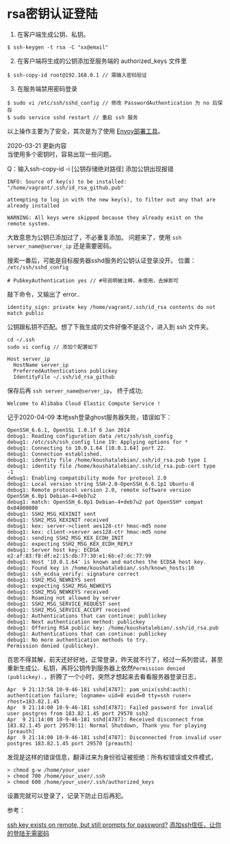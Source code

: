 # rsa密钥认证登陆

1. 在客户端生成公钥、私钥。
```
$ ssh-keygen -t rsa -C "xx@email" 
```
2. 在客户端将生成的公钥添加至服务端的 authorized_keys 文件里
```
$ ssh-copy-id root@192.168.0.1 // 需输入密码验证
```
3. 在服务端禁用密码登录
```
$ sudo vi /etc/ssh/sshd_config // 修改 PasswordAuthentication 为 no 后保存
$ sudo service sshd restart // 重启 ssh 服务
```
以上操作主要为了安全，其次是为了使用 [Envoy部署工具](https://learnku.com/docs/laravel/5.8/envoy/3944)。 



2020-03-21 更新内容  
当使用多个密钥时，容易出现一些问题。


Q：输入ssh-copy-id -i [公钥存储绝对路径] 添加公钥出现报错  
```
INFO: Source of key(s) to be installed: "/home/vagrant/.ssh/id_rsa_github.pub"

attempting to log in with the new key(s), to filter out any that are already installed

WARNING: All keys were skipped because they already exist on the remote system.
```
大致意思为公钥已添加过了，不必重复添加。
问题来了，使用 `ssh server_name@server_ip` 还是需要密码。

搜索一番后，可能是目标服务器sshd服务的公钥认证登录没开。
位置： `/etc/ssh/sshd_config`
```
# PubkeyAuthentication yes // #号说明被注释，未使用，去掉即可
```

敲下命令，又输出了 error..
```
identity_sign: private key /home/vagrant/.ssh/id_rsa contents do not match public
```
公钥跟私钥不匹配。想了下我生成的文件好像不是这个，进入到 ssh 文件夹。
```shell
cd ~/.ssh
sudo vi config // 添加个配置如下

Host server_ip
  HostName server_ip
  PreferredAuthentications publickey
  IdentityFile ~/.ssh/id_rsa_github
```
保存后再 `ssh server_name@server_ip`， 终于成功;
```
Welcome to Alibaba Cloud Elastic Compute Service !
```

记于2020-04-09
本地ssh登录ghost服务器失败，错误如下：
```shell
OpenSSH_6.6.1, OpenSSL 1.0.1f 6 Jan 2014
debug1: Reading configuration data /etc/ssh/ssh_config
debug1: /etc/ssh/ssh_config line 19: Applying options for *
debug1: Connecting to 10.0.1.64 [10.0.1.64] port 22.
debug1: Connection established.
debug1: identity file /home/koushatalebian/.ssh/id_rsa.pub type 1
debug1: identity file /home/koushatalebian/.ssh/id_rsa.pub-cert type -1
debug1: Enabling compatibility mode for protocol 2.0
debug1: Local version string SSH-2.0-OpenSSH_6.6.1p1 Ubuntu-8
debug1: Remote protocol version 2.0, remote software version OpenSSH_6.0p1 Debian-4+deb7u2
debug1: match: OpenSSH_6.0p1 Debian-4+deb7u2 pat OpenSSH* compat 0x04000000
debug1: SSH2_MSG_KEXINIT sent
debug1: SSH2_MSG_KEXINIT received
debug1: kex: server->client aes128-ctr hmac-md5 none
debug1: kex: client->server aes128-ctr hmac-md5 none
debug1: sending SSH2_MSG_KEX_ECDH_INIT
debug1: expecting SSH2_MSG_KEX_ECDH_REPLY
debug1: Server host key: ECDSA e2:af:83:f8:df:e2:15:db:77:30:e1:6b:e7:dc:77:99
debug1: Host '10.0.1.64' is known and matches the ECDSA host key.
debug1: Found key in /home/koushatalebian/.ssh/known_hosts:10
debug1: ssh_ecdsa_verify: signature correct
debug1: SSH2_MSG_NEWKEYS sent
debug1: expecting SSH2_MSG_NEWKEYS
debug1: SSH2_MSG_NEWKEYS received
debug1: Roaming not allowed by server
debug1: SSH2_MSG_SERVICE_REQUEST sent
debug1: SSH2_MSG_SERVICE_ACCEPT received
debug1: Authentications that can continue: publickey
debug1: Next authentication method: publickey
debug1: Offering RSA public key: /home/koushatalebian/.ssh/id_rsa.pub
debug1: Authentications that can continue: publickey
debug1: No more authentication methods to try.
Permission denied (publickey).
```
百思不得其解，前天还好好地，正常登录，昨天就不行了，经过一系列尝试，甚至重新生成公、私钥，再将公钥传到服务器上依然`Permission denied (publickey).`，折腾了一个小时，突然才想起来去看看服务器登录日志，
```shell
Apr  9 21:13:58 10-9-46-181 sshd[4787]: pam_unix(sshd:auth): authentication failure; logname= uid=0 euid=0 tty=ssh ruser= rhost=183.82.1.45
Apr  9 21:14:00 10-9-46-181 sshd[4787]: Failed password for invalid user postgres from 183.82.1.45 port 29570 ssh2
Apr  9 21:14:00 10-9-46-181 sshd[4787]: Received disconnect from 183.82.1.45 port 29570:11: Normal Shutdown, Thank you for playing [preauth]
Apr  9 21:14:00 10-9-46-181 sshd[4787]: Disconnected from invalid user postgres 183.82.1.45 port 29570 [preauth]
```
发现是这样的错误信息，翻译过来为身份验证被拒绝：所有权错误或文件模式，
```shell
> chmod g-w /home/your_user
> chmod 700 /home/your_user/.ssh
> chmod 600 /home/your_user/.ssh/authorized_keys
```
设置完就可以登录了，记录下防止日后再犯。



参考：

[ssh key exists on remote, but still prompts for password?](https://superuser.com/questions/904654/ssh-key-exists-on-remote-but-still-prompts-for-password)
[添加ssh信任，让你的登陆无需密码](https://rowe98.github.io/2019/05/29/add_ssh_rights/)
